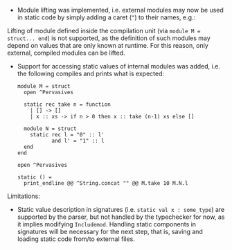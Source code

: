 * Module lifting was implemented, i.e. external modules may now be used in static code by simply adding a caret (`^`) to their names, e.g.:

Lifting of module defined inside the compilation unit (via `module M =
struct... end`) is not supported, as the definition of such modules may
depend on values that are only known at runtime. For this reason, only external, compiled modules can be lifted.
* Support for accessing static values of internal modules was added, i.e. the following compiles and prints what is expected:

  ```
  module M = struct
    open ^Pervasives

    static rec take n = function
      | [] -> []
      | x :: xs -> if n > 0 then x :: take (n-1) xs else []

    module N = struct
      static rec l = "0" :: l'
             and l' = "1" :: l
    end
  end

  open ^Pervasives

  static () =
    print_endline @@ ^String.concat "" @@ M.take 10 M.N.l
  ```

Limitations:  
* Static value description in signatures (i.e. `static val x :
some_type`) are supported by the parser, but not handled by the typechecker for now, as it implies modifying `Includemod`. Handling static components in signatures will be necessary for the next step, that is, saving and loading static code from/to external files.

